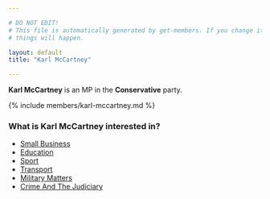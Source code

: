 ```yaml
---

# DO NOT EDIT!
# This file is automatically generated by get-members. If you change it, bad
# things will happen.

layout: default
title: "Karl McCartney"

---
```


**Karl McCartney** is an MP in the **Conservative** party.

{% include members/karl-mccartney.md %}

### What is Karl McCartney interested in?


* [Small Business](/interests/small-business.html)
* [Education](/interests/education.html)
* [Sport](/interests/sport.html)
* [Transport](/interests/transport.html)
* [Military Matters](/interests/military-matters.html)
* [Crime And The Judiciary](/interests/crime-and-the-judiciary.html)

